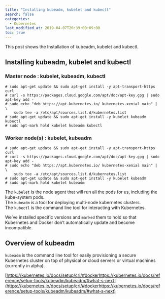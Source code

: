 ```yaml
---
title: "Installing kubeadm, kubelet and kubectl" 
search: false
categories:
  - Kubernetes
last_modified_at: 2019-04-07T20:39:00+09:00
toc: true
---
```


This post shows the Installation of kubeadm, kubelet and kubectl.

## Installing kubeadm, kubelet and kubectl

### Master node : kubelet, kubeadm, kubectl
```console
# sudo apt-get update && sudo apt-get install -y apt-transport-https curl
# curl -s https://packages.cloud.google.com/apt/doc/apt-key.gpg | sudo apt-key add -
# sudo echo "deb https://apt.kubernetes.io/ kubernetes-xenial main" | \
    sudo tee -a /etc/apt/sources.list.d/kubernetes.list
# sudo apt-get update && sudo apt-get install -y kubelet kubeadm kubectl
# sudo apt-mark hold kubelet kubeadm kubectl
```

### Worker node(s) : kubelet, kubeadm
```console
# sudo apt-get update && sudo apt-get install -y apt-transport-https curl
# curl -s https://packages.cloud.google.com/apt/doc/apt-key.gpg | sudo apt-key add -
# sudo echo "deb https://apt.kubernetes.io/ kubernetes-xenial main" | \
    sudo tee -a /etc/apt/sources.list.d/kubernetes.list
# sudo apt-get update && sudo apt-get install -y kubelet kubeadm
# sudo apt-mark hold kubelet kubeadm
```

The `kubelet` is the node agent that will run all the pods for us, including the kube-system pods.  
The `kubeadm` is a tool for deploying multi-node kubernetes clusters.  
The `kubectl` is the command line tool for interacting with Kubernetes.  

We’ve installed specific versions and `marked` them to hold so that Kubernetes and Docker don’t automatically update and become incompatible.  


## Overview of kubeadm
`kubeadm` is the command line tool for easily provisioning a secure Kubernetes cluster on top of physical or cloud servers or virtual machines (currently in alpha).  

[https://kubernetes.io/docs/setup/cri/#dockerhttps://kubernetes.io/docs/reference/setup-tools/kubeadm/kubeadm/#what-s-next](https://kubernetes.io/docs/setup/cri/#dockerhttps://kubernetes.io/docs/reference/setup-tools/kubeadm/kubeadm/#what-s-next)
